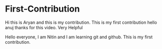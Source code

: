 # First-Contribution
Hi this is Aryan and this is my contribution.
This is my first contribution
hello anuj thanks for this video. Very Helpful

Hello everyone, I am Nitin and I am learning git and github. This is my first contribution.

